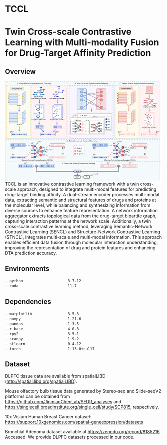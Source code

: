 # TCCL
# Twin Cross-scale Contrastive Learning with Multi-modality Fusion for Drug-Target Affinity Prediction

## Overview

<div align="center">
  <img src="model.png" alt="Model Architecture">
</div>
TCCL is an innovative contrastive learning framework with a twin cross-scale approach, designed to integrate multi-modal features for predicting drug-target binding affinity. A dual-stream encoder processes multi-modal data, extracting semantic and structural features of drugs and proteins at the molecular level, while balancing and synthesizing information from diverse sources to enhance feature representation. A network information aggregator extracts topological data from the drug-target bipartite graph, capturing interaction patterns at the network scale. Additionally, a twin cross-scale contrastive learning method, leveraging Semantic-Network Contrastive Learning (SENCL) and Structure-Network Contrastive Learning (STNCL), integrates multi-scale and multi-modal information. This approach enables efficient data fusion through molecular interaction understanding, improving the representation of drug and protein features and enhancing DTA prediction accuracy.


## Environments

```
- python                    3.7.12
- cuda                      11.7
```

## Dependencies

```
- matplotlib                3.5.3
- numpy                     1.21.6
- pandas                    1.3.5
- r-base                    4.0.3
- rpy2                      3.5.1
- scanpy                    1.9.2
- stlearn                   0.4.12
- torch                     1.13.0+cu117
```

## Dataset
DLPFC tissue data are available from spatialLIBD (http://spatial.libd.org/spatialLIBD).

Mouse olfactory bulb tissue data generated by Stereo-seq and Slide-seqV2 platforms can be obtained from https://github.com/JinmiaoChenLab/SEDR_analyses and https://singlecell.broadinstitute.org/single_cell/study/SCP815, respectively.

10x Visium Human Breast Cancer dataset: https://support.10xgenomics.com/spatial-geneexpression/datasets

Bronchial Adenoma dataset available at https://zenodo.org/record/8185216 Accessed.
We provide DLPFC datasets processed in our code.
